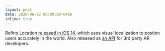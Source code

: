 ```yaml
---
layout: post
date: 2020-06-22 00:00:00-0400
inline: true
---
```


Refine Location <a href='https://techcrunch.com/2020/06/25/apple-maps-to-tell-you-refine-location-by-scanning-the-skyline/'>released in iOS 14</a>, which uses visual localization to postion users accurately in the world. Also released as <a href='https://developer.apple.com/documentation/arkit/content_anchors/tracking_geographic_locations_in_ar'>an API</a> for 3rd party AR developers. 